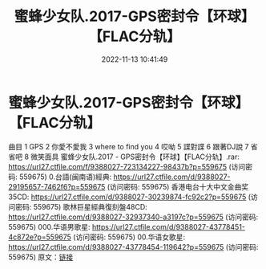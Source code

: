 ﻿---
title: 蜜蜂少女队.2017-GPS密封令【环球】【FLAC分轨】
date: 2022-11-13 10:41:49
categories: WAV车载音乐、镜像
tags: 华语中文
---
# 蜜蜂少女队.2017-GPS密封令【环球】【FLAC分轨】

曲目
1 GPS
2 你愛不愛我
3 where to find you
4 哎呦
5 諜對諜
6 跟著DJ說
7 省省吧
8 微笑面具
蜜蜂少女队.2017 - GPS密封令【环球】【FLAC分轨】.rar:
https://url27.ctfile.com/f/9388027-723134227-98437b?p=559675
(访问密码: 559675)
0.台語(闽南语)經典: https://url27.ctfile.com/d/9388027-29195657-7462f6?p=559675
(访问密码: 559675)
香港电台十大中文金曲奖 35CD: https://url27.ctfile.com/d/9388027-30239874-fc92c2?p=559675
(访问密码: 559675)
歌林巨星經典復刻盤48CD: https://url27.ctfile.com/d/9388027-32937340-a3197c?p=559675
(访问密码: 559675)
000.华语男歌星: https://url27.ctfile.com/d/9388027-43778451-4c872e?p=559675
(访问密码: 559675)
00.华语女歌星: https://url27.ctfile.com/d/9388027-43778454-119642?p=559675
(访问密码: 559675)
原文：[链接](https://blog.sina.com.cn/s/blog_1647c7e760103107i.html)
